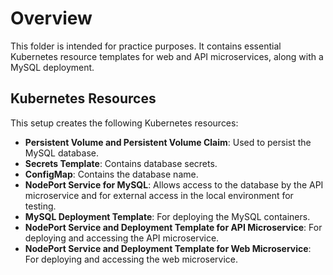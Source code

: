 # Overview

This folder is intended for practice purposes. It contains essential Kubernetes resource templates for web and API microservices, along with a MySQL deployment.

## Kubernetes Resources

This setup creates the following Kubernetes resources:

- **Persistent Volume and Persistent Volume Claim**: Used to persist the MySQL database.
- **Secrets Template**: Contains database secrets.
- **ConfigMap**: Contains the database name.
- **NodePort Service for MySQL**: Allows access to the database by the API microservice and for external access in the local environment for testing.
- **MySQL Deployment Template**: For deploying the MySQL containers.
- **NodePort Service and Deployment Template for API Microservice**: For deploying and accessing the API microservice.
- **NodePort Service and Deployment Template for Web Microservice**: For deploying and accessing the web microservice.

